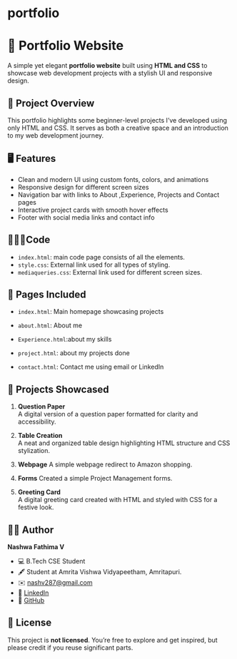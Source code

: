 # portfolio

# 🌟 Portfolio Website

A simple yet elegant **portfolio website** built using **HTML and CSS** to showcase web development projects with a stylish UI and responsive design.



## 📁 Project Overview

This portfolio highlights some beginner-level projects I’ve developed using only HTML and CSS. It serves as both a creative space and an introduction to my web development journey.



## 🖥️ Features

- Clean and modern UI using custom fonts, colors, and animations  
- Responsive design for different screen sizes  
- Navigation bar with links to About ,Experience, Projects and Contact  pages  
- Interactive project cards with smooth hover effects  
- Footer with social media links and contact info


## 👩🏻‍💻Code

- `index.html`: main code page consists of all the elements.  
- `style.css`: External link used for all types of styling.
- `mediaqueries.css`: External link used for different screen sizes.


## 📂 Pages Included

- `index.html`: Main homepage showcasing projects  
- `about.html`: About me
- `Experience.html`:about my skills
 
 - `project.html`: about my projects done

- `contact.html`: Contact me using email or LinkedIn



## 💼 Projects Showcased

1. **Question Paper**  
   A digital version of a question paper formatted for clarity and accessibility.

2. **Table Creation**  
   A neat and organized table design highlighting HTML structure and CSS stylization.

3. **Webpage**
   A simple webpage redirect to Amazon shopping.

 4. **Forms**
   Created a simple Project Management forms.

5. **Greeting Card**  
   A digital greeting card created with HTML and styled with CSS for a festive look.



## 👩‍💻 Author

**Nashwa Fathima V**  
- 💻 B.Tech CSE Student  
- 🖋️  Student at Amrita Vishwa Vidyapeetham, Amritapuri.
- ✉️ [nashv287@gmail.com](mailto:nash287@gmail.com)
 - 🔗 [LinkedIn](https://www.linkedin.com/feed/)  
- 🐙 [GitHub](https://github.com/Nashwa-fathima)  



## 📜 License

This project is **not licensed**. You’re free to explore and get inspired, but please credit if you reuse significant parts.

